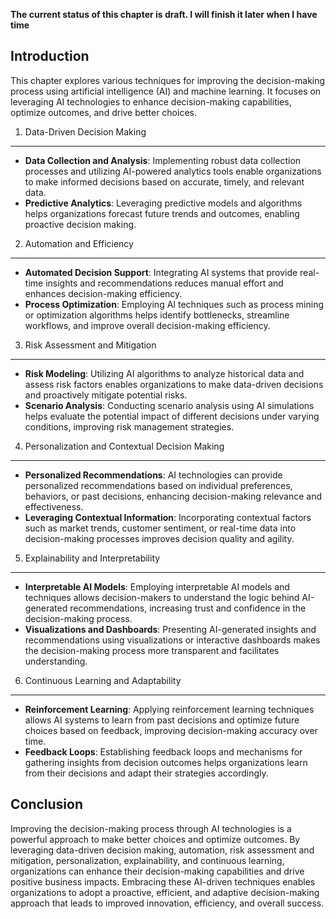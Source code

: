 **The current status of this chapter is draft. I will finish it later when I have time**

Introduction
------------

This chapter explores various techniques for improving the decision-making process using artificial intelligence (AI) and machine learning. It focuses on leveraging AI technologies to enhance decision-making capabilities, optimize outcomes, and drive better choices.

1. Data-Driven Decision Making
------------------------------

* **Data Collection and Analysis**: Implementing robust data collection processes and utilizing AI-powered analytics tools enable organizations to make informed decisions based on accurate, timely, and relevant data.
* **Predictive Analytics**: Leveraging predictive models and algorithms helps organizations forecast future trends and outcomes, enabling proactive decision making.

2. Automation and Efficiency
----------------------------

* **Automated Decision Support**: Integrating AI systems that provide real-time insights and recommendations reduces manual effort and enhances decision-making efficiency.
* **Process Optimization**: Employing AI techniques such as process mining or optimization algorithms helps identify bottlenecks, streamline workflows, and improve overall decision-making efficiency.

3. Risk Assessment and Mitigation
---------------------------------

* **Risk Modeling**: Utilizing AI algorithms to analyze historical data and assess risk factors enables organizations to make data-driven decisions and proactively mitigate potential risks.
* **Scenario Analysis**: Conducting scenario analysis using AI simulations helps evaluate the potential impact of different decisions under varying conditions, improving risk management strategies.

4. Personalization and Contextual Decision Making
-------------------------------------------------

* **Personalized Recommendations**: AI technologies can provide personalized recommendations based on individual preferences, behaviors, or past decisions, enhancing decision-making relevance and effectiveness.
* **Leveraging Contextual Information**: Incorporating contextual factors such as market trends, customer sentiment, or real-time data into decision-making processes improves decision quality and agility.

5. Explainability and Interpretability
--------------------------------------

* **Interpretable AI Models**: Employing interpretable AI models and techniques allows decision-makers to understand the logic behind AI-generated recommendations, increasing trust and confidence in the decision-making process.
* **Visualizations and Dashboards**: Presenting AI-generated insights and recommendations using visualizations or interactive dashboards makes the decision-making process more transparent and facilitates understanding.

6. Continuous Learning and Adaptability
---------------------------------------

* **Reinforcement Learning**: Applying reinforcement learning techniques allows AI systems to learn from past decisions and optimize future choices based on feedback, improving decision-making accuracy over time.
* **Feedback Loops**: Establishing feedback loops and mechanisms for gathering insights from decision outcomes helps organizations learn from their decisions and adapt their strategies accordingly.

Conclusion
----------

Improving the decision-making process through AI technologies is a powerful approach to make better choices and optimize outcomes. By leveraging data-driven decision making, automation, risk assessment and mitigation, personalization, explainability, and continuous learning, organizations can enhance their decision-making capabilities and drive positive business impacts. Embracing these AI-driven techniques enables organizations to adopt a proactive, efficient, and adaptive decision-making approach that leads to improved innovation, efficiency, and overall success.
